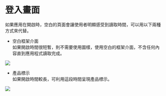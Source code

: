 # 登入畫面

如果應用在開啟時，空白的頁面會讓使用者明顯感受到讀取時間，可以用以下兩種方式來代替。

* 空白框架介面  
如果開啟時間很短暫，則不需要使用圖樣，使用空白的框架介面，不含任何內容直到應用程式讀取完成。

<img src="http://material-design.storage.googleapis.com/publish/material_v_4/material_ext_publish/0B7tHpXMphfIHdWdsRFRUZzJJcHM/patters-launch-screens-03.png" style="max-width:50%"/>

* 產品標示  
如果開啟時間較長，可利用這段時間呈現產品標示。

<img src="http://material-design.storage.googleapis.com/publish/material_v_4/material_ext_publish/0B7tHpXMphfIHaEdxeXBZSEszVTQ/patterns-launch-screens-01.png" style="max-width:50%"/>